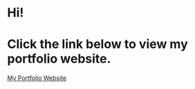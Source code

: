 # Hi! 
# Click the link below to view my portfolio website. 
[My Portfolio Website](https://vaneesha-website.vercel.app/)
